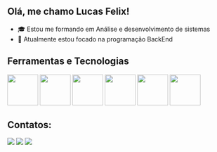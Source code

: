 ## Olá, me chamo Lucas Felix!

- 🎓 Estou me formando em Análise e desenvolvimento de sistemas
- 📖 Atualmente estou focado na programação BackEnd

## Ferramentas e Tecnologias

<img loading="lazy" src="https://cdn.jsdelivr.net/gh/devicons/devicon/icons/git/git-original.svg" width="70" height="70"/>  <img loading= "lazy" src="https://cdn.jsdelivr.net/gh/devicons/devicon@latest/icons/java/java-original.svg" width="70" height="70"/> <img loading= "lazy" src ="https://cdn.jsdelivr.net/gh/devicons/devicon@latest/icons/python/python-original.svg"  width="70" height="70" /> <img loading= "lazy" src ="https://cdn.jsdelivr.net/gh/devicons/devicon@latest/icons/javascript/javascript-original.svg"  width="70" height="70" /> <img loading= "lazy" src ="https://cdn.jsdelivr.net/gh/devicons/devicon@latest/icons/html5/html5-original.svg"  width="70" height="70" /> <img loading= "lazy" src ="https://cdn.jsdelivr.net/gh/devicons/devicon@latest/icons/css3/css3-original.svg"  width="70" height="70" /> 

## Contatos:
<a href="https://www.instagram.com/lucas.svf_/" target="_blank"><img loading="lazy" src="https://img.shields.io/badge/-Instagram-%23E4405F?style=for-the-badge&logo=instagram&logoColor=white" target="_blank"></a>
<a href="https://www.linkedin.com/in/lucas-felix-892618244/" target="_blank"><img loading="lazy" src="https://img.shields.io/badge/-LinkedIn-%230077B5?style=for-the-badge&logo=linkedin&logoColor=white" target="_blank"></a>  <a href="https://leetcode.com/u/SVF_Lucas/" target="_blank"><img loading="lazy" src="https://img.shields.io/badge/LeetCode-000000?style=for-the-badge&logo=LeetCode&logoColor=" target="_blank"></a>  
